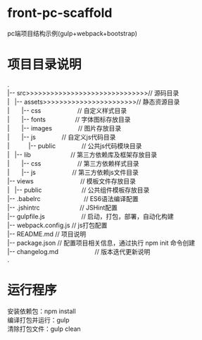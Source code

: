 # front-pc-scaffold
pc端项目结构示例(gulp+webpack+bootstrap)

# 项目目录说明
.<br />
|-- src>>>>>>>>>>>>>>>>>>>>>>>>>>>>>>// 源码目录<br />
|   |-- assets>>>>>>>>>>>>>>>>>>>>>>>// 静态资源目录<br />
|       |-- css                      // 自定义样式目录<br />
|       |-- fonts                    // 字体图标存放目录<br />
|       |-- images                   // 图片存放目录<br />
|       |-- js                       // 自定义js代码目录<br />
|           |-- public               // 公共js代码模块目录<br />
|   |-- lib                          // 第三方依赖库及框架存放目录<br />
|       |-- css                      // 第三方依赖样式目录<br />
|       |-- js                       // 第三方依赖js文件目录<br />
|-- views                            // 模板文件存放目录<br />
|   |-- public                       // 公共组件模板存放目录<br />
|-- .babelrc                         // ES6语法编译配置<br />
|-- .jshintrc                        // JSHint配置<br />
|-- gulpfile.js                      // 启动，打包，部署，自动化构建<br />
|-- webpack.config.js                // js打包配置<br />
|-- README.md                        // 项目说明<br />
|-- package.json                     // 配置项目相关信息，通过执行 npm init 命令创建<br />
|-- changelog.md                     // 版本迭代更新说明<br />
.<br />

# 运行程序
安装依赖包：npm install<br />
编译打包并运行：gulp<br />
清除打包文件：gulp clean<br />
